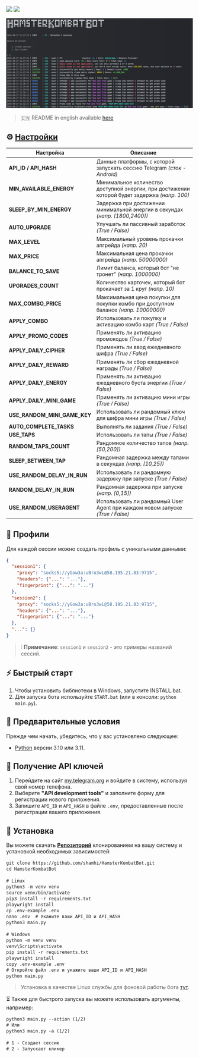 [<img src="https://img.shields.io/badge/Telegram-%40Me-orange">](https://t.me/sho6ot)
[<img src="https://img.shields.io/badge/python-3.10%20%7C%203.11-blue">](https://www.python.org/downloads/)

![img1](.github/images/demo.png)

> 🇪🇳 README in english available [here](README-EN.md)

## ⚙ [Настройки](https://github.com/shamhi/HamsterKombatBot/blob/main/.env-example)
| Настройка                    | Описание                                                                                      |
|------------------------------|-----------------------------------------------------------------------------------------------|
| **API_ID / API_HASH**        | Данные платформы, с которой запускать сессию Telegram _(сток - Android)_                      |
| **MIN_AVAILABLE_ENERGY**     | Минимальное количество доступной энергии, при достижении которой будет задержка _(напр. 100)_ |
| **SLEEP_BY_MIN_ENERGY**      | Задержка при достижении минимальной энергии в секундах _(напр. [1800,2400])_                  |
| **AUTO_UPGRADE**             | Улучшать ли пассивный заработок _(True / False)_                                              |
| **MAX_LEVEL**                | Максимальный уровень прокачки апгрейда _(напр. 20)_                                           |
| **MAX_PRICE**                | Максимальная цена прокачки апгрейда _(напр. 50000000)_                                        |
| **BALANCE_TO_SAVE**          | Лимит баланса, который бот "не тронет" _(напр. 1000000)_                                      |
| **UPGRADES_COUNT**           | Количество карточек, который бот прокачает за 1 круг _(напр. 10)_                             |
| **MAX_COMBO_PRICE**          | Максимальная цена покупки для покупки комбо при доступном балансе _(напр. 10000000)_          |
| **APPLY_COMBO**              | Использовать ли покупку и активацию комбо карт _(True / False)_                               |
| **APPLY_PROMO_CODES**        | Применять ли активацию промокодов _(True / False)_                                            |
| **APPLY_DAILY_CIPHER**       | Применять ли ввод ежедневного шифра _(True / False)_                                          |
| **APPLY_DAILY_REWARD**       | Применять ли сбор ежедневной награды _(True / False)_                                         |
| **APPLY_DAILY_ENERGY**       | Применять ли активацию ежедневного буста энергии _(True / False)_                             |
| **APPLY_DAILY_MINI_GAME**    | Применять ли активацию мини игры _(True / False)_                                             |
| **USE_RANDOM_MINI_GAME_KEY** | Использовать ли рандомный ключ для шифра мини игры _(True / False)_                           |
| **AUTO_COMPLETE_TASKS**      | Выполнять ли задания _(True / False)_                                                         |
| **USE_TAPS**                 | Использовать ли тапы _(True / False)_                                                         |
| **RANDOM_TAPS_COUNT**        | Рандомное количество тапов _(напр. [50,200])_                                                 |
| **SLEEP_BETWEEN_TAP**        | Рандомная задержка между тапами в секундах _(напр. [10,25])_                                  |
| **USE_RANDOM_DELAY_IN_RUN**  | Использовать ли рандомную задержку при запуске _(True / False)_                               |
| **RANDOM_DELAY_IN_RUN**      | Рандомная задержка при запуске _(напр. [0,15])_                                               |
| **USE_RANDOM_USERAGENT**     | Использовать ли рандомный User Agent при каждом новом запуске _(True / False)_                |

## 📕 Профили
Для каждой сессии можно создать профиль с уникальными данными:
```json
{
  "session1": {
    "proxy": "socks5://yGow3a:uBro3wL@58.195.21.83:9715",
    "headers": {"...": "..."},
    "fingerprint": {"...": "..."}
  },
  "session2": {
    "proxy": "socks5://yGow3a:uBro3wL@58.195.21.83:9715",
    "headers": {"...": "..."},
    "fingerprint": {"...": "..."}
  },
  "...": {}
}
```
> ❕ **Примечание**:  `session1` и `session2` - это примеры названий сессий.

## ⚡ Быстрый старт
1. Чтобы установить библиотеки в Windows, запустите INSTALL.bat.
2. Для запуска бота используйте `START.bat` (или в консоли: `python main.py`).

## 📌 Предварительные условия
Прежде чем начать, убедитесь, что у вас установлено следующее:
- [Python](https://www.python.org/downloads/) версии 3.10 или 3.11.

## 📃 Получение API ключей
1. Перейдите на сайт [my.telegram.org](https://my.telegram.org) и войдите в систему, используя свой номер телефона.
2. Выберите **"API development tools"** и заполните форму для регистрации нового приложения.
3. Запишите `API_ID` и `API_HASH` в файле `.env`, предоставленные после регистрации вашего приложения.

## 🧱 Установка
Вы можете скачать [**Репозиторий**](https://github.com/shamhi/HamsterKombatBot) клонированием на вашу систему и установкой необходимых зависимостей:
```shell
git clone https://github.com/shamhi/HamsterKombatBot.git 
cd HamsterKombatBot

# Linux
python3 -m venv venv
source venv/bin/activate
pip3 install -r requirements.txt
playwright install
cp .env-example .env
nano .env  # Укажите ваши API_ID и API_HASH
python3 main.py

# Windows
python -m venv venv
venv\Scripts\activate
pip install -r requirements.txt
playwright install
copy .env-example .env
# Откройте файл .env и укажите ваши API_ID и API_HASH
python main.py
```
> Установка в качестве Linux службы для фоновой работы бота [тут](docs/LINUX-SERVIS-INSTALL.md).

⏳ Также для быстрого запуска вы можете использовать аргументы, например:
```shell
python3 main.py --action (1/2)
# Или
python3 main.py -a (1/2)

# 1 - Создает сессию
# 2 - Запускает кликер
```
